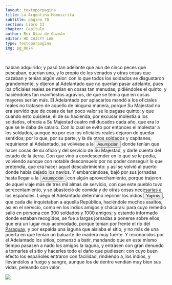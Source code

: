 ```yaml
---
layout: textoporpagina
title: La Argentina Manuscrita
subtitle: página 70
section: Libro II
chapter: Capítulo 
author: Rui Díaz de Guzmán
editor: HD CAICYT LAB
type: textoporpagina
img: pg_0074
---
```


<div class="row">
    <div class="column">
<p>habían adquirido; y pasó tan adelante que aun de cinco peces que pescaban, querían uno, y lo propio de los venados y otras cosas que cazaban y tenían algún valor: con lo que todos los soldados se disgustaron grandemente, y dijeron al Adelantado que no querían pasar adelante, pues los oficiales reales se metían en cosas tan menudas, pidiéndoles el quinto, y haciéndoles tan manifiestos agravios, de que se temía que en cosas mayores serían más. El Adelantado por aplacarlos mandó a los oficiales reales no tratasen de aquello de ninguna manera, porque Su Majestad no era servido que de cosas de tan poco valor se le pagase quinto; y que cuando esto quisiese, él de su hacienda, por excusar molestia a los soldados, ofrecía a Su Majestad cuatro mil ducados cada año, que era lo que se le daba de salario. Con lo cual se evitó por entonces el molestar a los soldados, aunque no por eso los oficiales reales dejaron de quedar sentidos; por lo que, por su parte, y la de otros soldados y capitanes, requirieron al Adelantado, se volviese a la <a href="https://recogito.pelagios.org/document/wzqxhk0h3vpikm/part/1/edit#8b6169d5-b937-4ce3-9572-eae17f4517f9" target="_blank"><button class="balloon" data-balloon-pos="up" data-balloon-length="large" data-balloon="Asunción del Paraguay.">Asumpción</button></a> donde tenían que hacer cosas de su oficio y del servicio de Su Majestad, y darle cuenta del estado de la tierra. Con que vino a condescender en lo que se le pedía, volviendo aunque con notable desconsuelo por no poder conseguir lo que pretendía, que era hacer aquel descubrimiento: y así se volvió al puerto donde había dejado los navíos. Y embarcándose, bajó por sus jornadas hasta llegar a la <a href="https://recogito.pelagios.org/document/wzqxhk0h3vpikm/part/1/edit#9e5e01b0-a970-485f-a484-3921f19590c2" target="_blank"><button class="balloon" data-balloon-pos="up" data-balloon-length="large" data-balloon="Asunción del Paraguay.">Asumpción</button></a> con algún aprovechamiento, porque trajeron de aquel viaje más de tres mil almas de servicio, con que este pueblo tuvo acrecentamiento, y se abasteció de comida y de otras cosas necesarias a los españoles. Luego el Adelantado determinó reprimir los indios <button class="balloon" data-balloon-pos="up" data-balloon-length="large" data-balloon="Enemigos de los españoles y Guaranís. Son castigados ejemplarmente por Irala; se someten y enlazan con los españoles, y forman el primer plantel de población mestiza del Paraguay. Gente de gran valor, inclinada a la guerra y buenos jinetes. Acompañan a Cabeza de Vaca en una expedición en busca de minerales. Atacados y desechos por Cabeza de Vaca. Indios de las inmediaciones de la Asumpción, cuyo nombre es yapúrua, que en guaraní es &quot;frutilla&quot;; aludiendo tal vez a la abundancia que habría de ellas en su territorio.">Yapirús</button>, que cada día inquietaban a aquella República, haciéndole muchos asaltos, así en el servicio, como en los indios amigos y chácaras: para cuyo remedio salió en persona con 300 soldados y 1000 amigos; y estando informado donde estaban recogidos, se fue a largas jornadas a ponerse sobre ellos, que era un lugar muy acomodado, porque tenían por frente el río del <a href="https://recogito.pelagios.org/document/wzqxhk0h3vpikm/part/1/edit#acba9f1e-1a3b-42a5-a0d4-062b34ffa336" target="_blank">Paraguay</a>, y por espalda una laguna que aislaba el sitio, y no más de una puerta en que tenían un baluarte de madera muy fuerte. Y reconocidos por el Adelantado los sitios, comenzó a batir, mandando que en este mismo tiempo pasasen a nado los amigos la laguna, y entrasen con gran denuedo a tornarles el sitio y hacerles todo el daño que pudiesen: con cuyo buen efecto los españoles entraron con facilidad, rindiendo a, los indios, y llevándolos a fuego y sangre, aunque los de dentro vendían muy bien sus vidas, peleando con valor. </p></div>

<div class="column">
<a href="{{site.baseurl}}/assets/img/argentina_manuscrita/{{page.img}}.jpg"><img src="{{site.baseurl}}/assets/img/argentina_manuscrita/{{page.img}}.jpg"></a>
</div>
</div>